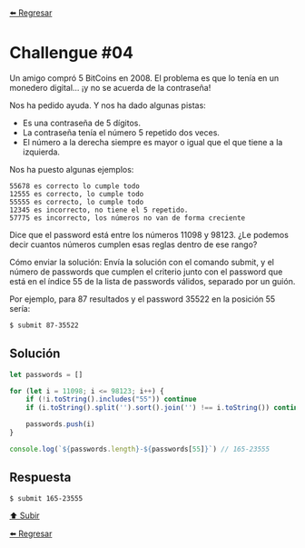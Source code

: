 [⬅️ Regresar](https://github.com/cosmoart/codember)

# Challengue #04

Un amigo compró 5 BitCoins en 2008. El problema es que lo tenía en un monedero digital... ¡y no se acuerda de la contraseña!

Nos ha pedido ayuda. Y nos ha dado algunas pistas:

- Es una contraseña de 5 dígitos.
- La contraseña tenía el número 5 repetido dos veces.
- El número a la derecha siempre es mayor o igual que el que tiene a la izquierda.

Nos ha puesto algunas ejemplos:
```
55678 es correcto lo cumple todo
12555 es correcto, lo cumple todo
55555 es correcto, lo cumple todo
12345 es incorrecto, no tiene el 5 repetido.
57775 es incorrecto, los números no van de forma creciente
```

Dice que el password está entre los números 11098 y 98123. ¿Le podemos decir cuantos números cumplen esas reglas dentro de ese rango?

Cómo enviar la solución:
Envía la solución con el comando submit, y el número de passwords que cumplen el criterio junto con el password que está en el índice 55 de la lista de passwords válidos, separado por un guión.

Por ejemplo, para 87 resultados y el password 35522 en la posición 55 sería:

```bash
$ submit 87-35522
```

## Solución

```js
let passwords = []

for (let i = 11098; i <= 98123; i++) {
	if (!i.toString().includes("55")) continue
	if (i.toString().split('').sort().join('') !== i.toString()) continue

	passwords.push(i)
}

console.log(`${passwords.length}-${passwords[55]}`) // 165-23555
```

## Respuesta

```bash
$ submit 165-23555
```

[⬆️ Subir](#challengue-04)

[⬅️ Regresar](https://github.com/cosmoart/codember)
